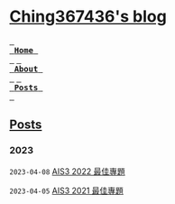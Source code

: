 # [Ching367436's blog](https://ching367436.github.io/)

[<kbd> <br> **Home** <br> </kbd>](https://ching367436.github.io/)
[<kbd> <br> **About** <br> </kbd>](https://ching367436.github.io/about)
[<kbd> <br> **Posts** <br> </kbd>](https://ching367436.github.io/archives)


## [Posts](https://ching367436.github.io/archives/)

### 2023

`2023-04-08` [AIS3 2022 最佳專題](https://ching367436.github.io/ais3-2022-%E6%9C%80%E4%BD%B3%E5%B0%88%E9%A1%8C/)

`2023-04-05` [AIS3 2021 最佳專題](https://ching367436.github.io/ais3-2021-%E6%9C%80%E4%BD%B3%E5%B0%88%E9%A1%8C/)
